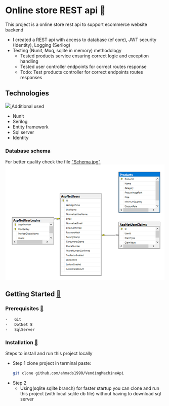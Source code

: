 # Online store REST api 🏧

This project is a online store rest api to support ecommerce website backend

-   I created a REST api with access to database (ef core), JWT security (Identity), Logging (Serilog)
-   Testing (Nunit, Moq, sqlite in memory) methodology
    -   Tested products service ensuring correct logic and exception handling
    -   Tested user controller endpoints for correct routes response
    -   Todo: Test products controller for correct endpoints routes responses

## Technologies

<a href="https://skillicons.dev">
<img src="https://skillicons.dev/icons?i=cs,dotnet,postman,git,github" />
</a>
Additional used

-   Nunit
-   Serilog
-   Entity framework
-   Sql server
-   Identity

### Database schema

For better quality check the file ["Schema.jpg"](Schema.png)
![Database Schema ](Schema.png)

## Getting Started [🔼](#table-of-contents)

### Prerequisites [🔼](#table-of-contents)

    -   Git
    -   DotNet 8
    -   SqlServer

### Installation [🔼](#table-of-contents)

Steps to install and run this project locally

-   Step 1 clone project in terminal paste:
    ```bash
    git clone github.com/ahmads1990/VendingMachineApi
    ```
-   Step 2
    -   Using(sqlite sqlite branch) for faster startup you can clone and run this project (with local sqlite db file) without having to download sql server
